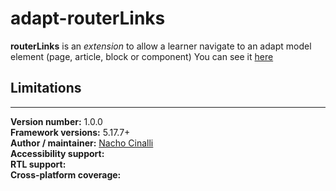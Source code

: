 # adapt-routerLinks  

**routerLinks** is an *extension* to allow a learner navigate to an adapt model element (page, article, block or component)
You can see it [here](https://adaptlearning-no-core.web.app/#/id/eo-25)
## Limitations
 

----------------------------
**Version number:**  1.0.0  
**Framework versions:**  5.17.7+     
**Author / maintainer:**  [Nacho Cinalli](https://github.com/nachocinalli/)    
**Accessibility support:**    
**RTL support:**  
**Cross-platform coverage:** 